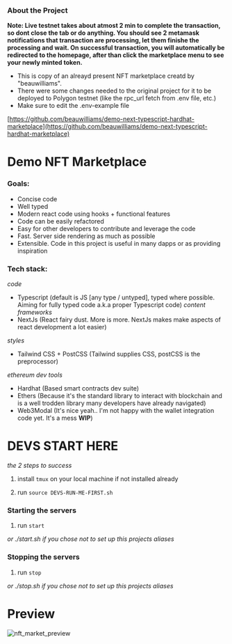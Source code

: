 ### About the Project

**Note: Live testnet takes about atmost 2 min to complete the transaction, so dont close the tab or do anything. You should see 2 metamask notifications that transaction are processing, let them finishe the processing and wait. On successful transaction, you will automatically be redirected to the homepage, after than click the marketplace menu to see your newly minted token.**

-   This is copy of an alreayd present NFT marketplace creatd by "beauwilliams".
-   There were some changes needed to the original project for it to be deployed to Polygon testnet (like the rpc_url fetch from .env file, etc.)
-   Make sure to edit the .env-example file

[https://github.com/beauwilliams/demo-next-typescript-hardhat-marketplace](https://github.com/beauwilliams/demo-next-typescript-hardhat-marketplace)

# Demo NFT Marketplace

### Goals:

-   Concise code
-   Well typed
-   Modern react code using hooks + functional features
-   Code can be easily refactored
-   Easy for other developers to contribute and leverage the code
-   Fast. Server side rendering as much as possible
-   Extensible. Code in this project is useful in many dapps or as providing inspiration

### Tech stack:

_code_

-   Typescript (default is JS [any type / untyped], typed where possible. Aiming for fully typed code a.k.a proper Typescript code)
    _content frameworks_
-   NextJs (React fairy dust. More is more. NextJs makes make aspects of react development a lot easier)

_styles_

-   Tailwind CSS + PostCSS (Tailwind supplies CSS, postCSS is the preprocessor)

_ethereum dev tools_

-   Hardhat (Based smart contracts dev suite)
-   Ethers (Because it's the standard library to interact with blockchain and is a well trodden library many developers have already navigated)
-   Web3Modal (It's nice yeah.. I'm not happy with the wallet integration code yet. It's a mess **WIP**)

# DEVS START HERE

_the 2 steps to success_

1. install `tmux` on your local machine if not installed already

2. run `source DEVS-RUN-ME-FIRST.sh`

### Starting the servers

1. run `start`

_or ./start.sh if you chose not to set up this projects aliases_

### Stopping the servers

1. run `stop`

_or ./stop.sh if you chose not to set up this projects aliases_

# Preview

![nft_market_preview](https://i.ibb.co/y4hnL8Q/Screen-Shot-2021-12-24-at-2-38-52-pm.png)
